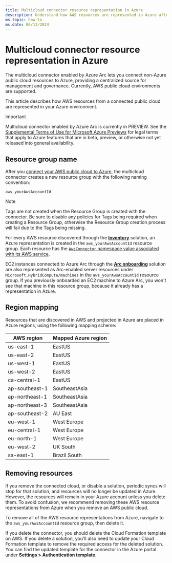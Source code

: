 ```yaml
---
title: Multicloud connector resource representation in Azure
description: Understand how AWS resources are represented in Azure after they're added through the multicloud connector enabled by Azure Arc.
ms.topic: how-to
ms.date: 06/11/2024
---
```


# Multicloud connector resource representation in Azure

The multicloud connector enabled by Azure Arc lets you connect non-Azure public cloud resources to Azure, providing a centralized source for management and governance. Currently, AWS public cloud environments are supported.

This article describes how AWS resources from a connected public cloud are represented in your Azure environment.

> [!IMPORTANT]
> Multicloud connector enabled by Azure Arc is currently in PREVIEW.
> See the [Supplemental Terms of Use for Microsoft Azure Previews](https://azure.microsoft.com/support/legal/preview-supplemental-terms/) for legal terms that apply to Azure features that are in beta, preview, or otherwise not yet released into general availability.

## Resource group name

After you [connect your AWS public cloud to Azure](connect-to-aws.md), the multicloud connector creates a new resource group with the following naming convention:

`aws_yourAwsAccountId`

> [!NOTE]
> Tags are not created when the Resource Group is created with the connector. Be sure to disable any policies for Tags being required when creating a Resource Group, otherwise the Resource Group creation process will fail due to the Tags being missing.

For every AWS resource discovered through the **[Inventory](view-multicloud-inventory.md)** solution, an Azure representation is created in the `aws_yourAwsAccountId` resource group. Each resource has the [`AwsConnector` namespace value associated with its AWS service](view-multicloud-inventory.md#supported-aws-services).

EC2 instances connected to Azure Arc through the **[Arc onboarding](onboard-multicloud-vms-arc.md)** solution are also represented as Arc-enabled server resources under `Microsoft.HybridCompute/machines` in the `aws_yourAwsAccountId` resource group. If you previously onboarded an EC2 machine to Azure Arc, you won't see that machine in this resource group, because it already has a representation in Azure.

## Region mapping

Resources that are discovered in AWS and projected in Azure are placed in Azure regions, using the following mapping scheme:

|AWS region |Mapped Azure region |
|--|--|
|us-east-1 | EastUS |
|us-east-2 | EastUS |
|us-west-1 | EastUS |
|us-west-2 | EastUS |
|ca-central-1 | EastUS |
|ap-southeast-1 | SoutheastAsia |
|ap-northeast-1 | SoutheastAsia |
|ap-northeast-3 | SoutheastAsia |
|ap-southeast-2 | AU East |
|eu-west-1 | West Europe |
|eu-central-1 | West Europe |
|eu-north-1 | West Europe |
|eu-west-2 | UK South |
|sa-east-1 | Brazil South |

## Removing resources

If you remove the connected cloud, or disable a solution, periodic syncs will stop for that solution, and resources will no longer be updated in Azure. However, the resources will remain in your Azure account unless you delete them. To avoid confusion, we recommend removing these AWS resource representations from Azure when you remove an AWS public cloud.

To remove all of the AWS resource representations from Azure, navigate to the `aws_yourAwsAccountId` resource group, then delete it.

If you delete the connector, you should delete the Cloud Formation template on AWS. If you delete a solution, you'll also need to update your Cloud Formation template to remove the required access for the deleted solution. You can find the updated template for the connector in the Azure portal under **Settings > Authentication template**.

